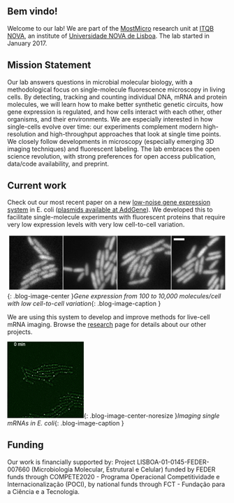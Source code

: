 ## Bem vindo!

Welcome to our lab! We are part of the [MostMicro](http://www.itqb.unl.pt/mostmicro) research unit at [ITQB NOVA](http://www.itqb.unl.pt/), an institute of [Universidade NOVA de Lisboa](http://www.unl.pt/). The lab started in January 2017.

## Mission Statement

Our lab answers questions in microbial molecular biology, with a methodological focus on single-molecule fluorescence microscopy in living cells. By detecting, tracking and counting individual DNA, mRNA and protein molecules, we will learn how to make better synthetic genetic circuits, how gene expression is regulated, and how cells interact with each other, other organisms, and their environments. We are especially interested in how single-cells evolve over time: our experiments complement modern high-resolution and high-throughput approaches that look at single time points. We closely follow developments in microscopy (especially emerging 3D imaging techniques) and fluorescent labeling. The lab embraces the open science revolution, with strong preferences for open access publication, data/code availability, and preprint.

## Current work

Check out our most recent paper on a new [low-noise gene expression system](http://journals.plos.org/plosone/article?id=10.1371/journal.pone.0187259) in E. coli ([plasmids available at AddGene](https://www.addgene.org/Zach_Hensel/)). We developed this to facilitate single-molecule experiments with fluorescent proteins that require very low expression levels with very low cell-to-cell variation.

![low-noise expression from 100 to 10,000 molecules/cell](/img/lownoise.jpg){: .blog-image-center }*Gene expression from 100 to 10,000 molecules/cell with low cell-to-cell variation*{: .blog-image-caption }  

We are using this system to develop and improve methods for live-cell mRNA imaging. Browse the [research](research.md) page for details about our other projects.

![live-cell mRNA imaging in E. coli](/img/timelapseRNA.gif){: .blog-image-center-noresize }*Imaging single mRNAs in E. coli*{: .blog-image-caption } 

## Funding

Our work is financially supported by: Project LISBOA-01-0145-FEDER-007660 (Microbiologia Molecular, Estrutural e Celular) funded by FEDER funds through COMPETE2020 - Programa Operacional Competitividade e Internacionalização (POCI), by national funds through FCT - Fundação para a Ciência e a Tecnologia.




